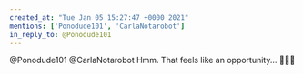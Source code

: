 ```yaml
---
created_at: "Tue Jan 05 15:27:47 +0000 2021"
mentions: ['Ponodude101', 'CarlaNotarobot']
in_reply_to: @Ponodude101
---
```


@Ponodude101 @CarlaNotarobot Hmm. That feels like an opportunity... 🤔🤔🤔